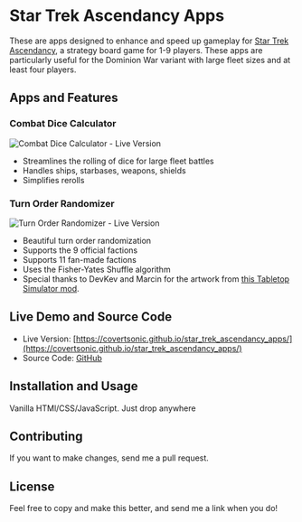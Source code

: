 # Star Trek Ascendancy Apps

These are apps designed to enhance and speed up gameplay for [Star Trek Ascendancy](https://boardgamegeek.com/boardgame/193949/star-trek-ascendancy), a strategy board game for 1-9 players. These apps are particularly useful for the Dominion War variant with large fleet sizes and at least four players.

## Apps and Features

### Combat Dice Calculator
![Combat Dice Calculator - Live Version](https://camo.githubusercontent.com/a1ae4d2cc62d16a89126d6c13463524703b36cd86dde3cb9830ad8ff8c799546/68747470733a2f2f7a36706e68352d353030302e6373622e6170702f66617669636f6e2f707265766965772d646963652d63616c63756c61746f722e706e67)
- Streamlines the rolling of dice for large fleet battles
- Handles ships, starbases, weapons, shields
- Simplifies rerolls

### Turn Order Randomizer
![Turn Order Randomizer - Live Version](https://camo.githubusercontent.com/0bae5f14ec38f0592037c606c03d2da7f60293ba0e1415589c513ac6fb2b7f5b/68747470733a2f2f7a36706e68352d353030302e6373622e6170702f66617669636f6e2f707265766965772d7475726e2d6f726465722e706e67)
- Beautiful turn order randomization
- Supports the 9 official factions
- Supports 11 fan-made factions
- Uses the Fisher-Yates Shuffle algorithm
- Special thanks to DevKev and Marcin for the artwork from [this Tabletop Simulator mod](https://steamcommunity.com/sharedfiles/filedetails/?id=1559499743).

## Live Demo and Source Code
- Live Version: [https://covertsonic.github.io/star_trek_ascendancy_apps/](https://covertsonic.github.io/star_trek_ascendancy_apps/)
- Source Code: [GitHub](https://codesandbox.io/p/github/covertsonic/star_trek_ascendancy_apps/main)

## Installation and Usage
Vanilla HTMl/CSS/JavaScript.  Just drop anywhere

## Contributing
If you want to make changes, send me a pull request.

## License
Feel free to copy and make this better, and send me a link when you do!
